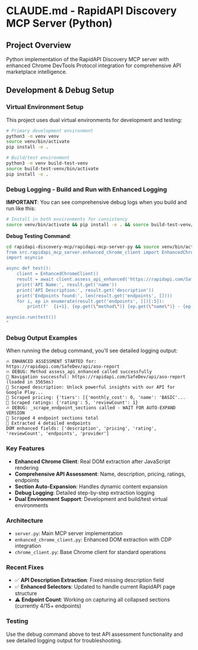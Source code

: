 # CLAUDE.md - RapidAPI Discovery MCP Server (Python)

## Project Overview
Python implementation of the RapidAPI Discovery MCP server with enhanced Chrome DevTools Protocol integration for comprehensive API marketplace intelligence.

## Development & Debug Setup

### Virtual Environment Setup
This project uses dual virtual environments for development and testing:

```bash
# Primary development environment
python3 -m venv venv
source venv/bin/activate
pip install -e .

# Build/test environment  
python3 -m venv build-test-venv
source build-test-venv/bin/activate
pip install -e .
```

### Debug Logging - Build and Run with Enhanced Logging

**IMPORTANT**: You can see comprehensive debug logs when you build and run like this:

```bash
# Install in both environments for consistency
source venv/bin/activate && pip install -e . && source build-test-venv/bin/activate && pip install -e .
```

**Debug Testing Command**:
```bash
cd rapidapi-discovery-mcp/rapidapi-mcp-server-py && source venv/bin/activate && python3 -c "
from src.rapidapi_mcp_server.enhanced_chrome_client import EnhancedChromeClient
import asyncio

async def test():
    client = EnhancedChromeClient()
    result = await client.assess_api_enhanced('https://rapidapi.com/SafeDev/api/aso-report')
    print('API Name:', result.get('name'))
    print('API Description:', result.get('description'))
    print('Endpoints found:', len(result.get('endpoints', [])))
    for i, ep in enumerate(result.get('endpoints', [])[:5]):
        print(f'  {i+1}. {ep.get(\"method\")} {ep.get(\"name\")} - {ep.get(\"description\", \"No desc\")}')

asyncio.run(test())
"
```

### Debug Output Examples
When running the debug command, you'll see detailed logging output:

```
🔥 ENHANCED ASSESSMENT STARTED for: https://rapidapi.com/SafeDev/api/aso-report
🔥 DEBUG: Method assess_api_enhanced called successfully
🔄 Navigation successful: https://rapidapi.com/SafeDev/api/aso-report (loaded in 3565ms)
🔄 Scraped description: Unlock powerful insights with our API for Google Play...
🔄 Scraped pricing: {'tiers': [{'monthly_cost': 0, 'name': 'BASIC'...
🔄 Scraped ratings: {'rating': 5, 'reviewCount': 1}
🔥 DEBUG: _scrape_endpoint_sections called - WAIT FOR AUTO-EXPAND VERSION
🔄 Scraped 4 endpoint sections total
🔄 Extracted 4 detailed endpoints
DOM enhanced fields: ['description', 'pricing', 'rating', 'reviewCount', 'endpoints', 'provider']
```

### Key Features
- **Enhanced Chrome Client**: Real DOM extraction after JavaScript rendering
- **Comprehensive API Assessment**: Name, description, pricing, ratings, endpoints
- **Section Auto-Expansion**: Handles dynamic content expansion
- **Debug Logging**: Detailed step-by-step extraction logging
- **Dual Environment Support**: Development and build/test virtual environments

### Architecture
- `server.py`: Main MCP server implementation
- `enhanced_chrome_client.py`: Enhanced DOM extraction with CDP integration
- `chrome_client.py`: Base Chrome client for standard operations

### Recent Fixes
- ✅ **API Description Extraction**: Fixed missing description field
- ✅ **Enhanced Selectors**: Updated to handle current RapidAPI page structure
- ⚠️ **Endpoint Count**: Working on capturing all collapsed sections (currently 4/15+ endpoints)

### Testing
Use the debug command above to test API assessment functionality and see detailed logging output for troubleshooting.
